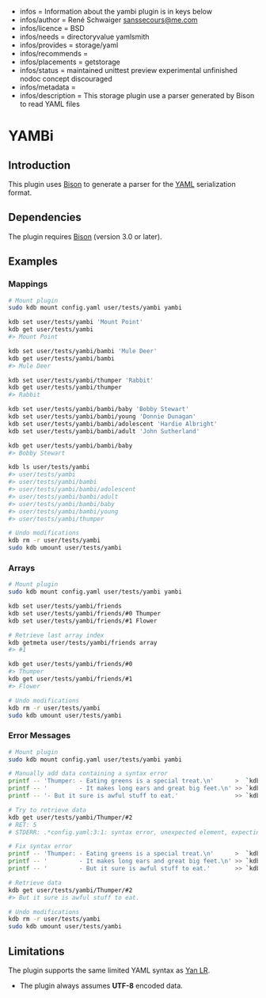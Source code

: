 - infos = Information about the yambi plugin is in keys below
- infos/author = René Schwaiger <sanssecours@me.com>
- infos/licence = BSD
- infos/needs = directoryvalue yamlsmith
- infos/provides = storage/yaml
- infos/recommends =
- infos/placements = getstorage
- infos/status = maintained unittest preview experimental unfinished nodoc concept discouraged
- infos/metadata =
- infos/description = This storage plugin use a parser generated by Bison to read YAML files

# YAMBi

## Introduction

This plugin uses [Bison](https://www.gnu.org/software/bison) to generate a parser for the [YAML](http://yaml.org) serialization format.

## Dependencies

The plugin requires [Bison](https://repology.org/metapackage/bison/versions) (version 3.0 or later).

## Examples

### Mappings

```sh
# Mount plugin
sudo kdb mount config.yaml user/tests/yambi yambi

kdb set user/tests/yambi 'Mount Point'
kdb get user/tests/yambi
#> Mount Point

kdb set user/tests/yambi/bambi 'Mule Deer'
kdb get user/tests/yambi/bambi
#> Mule Deer

kdb set user/tests/yambi/thumper 'Rabbit'
kdb get user/tests/yambi/thumper
#> Rabbit

kdb set user/tests/yambi/bambi/baby 'Bobby Stewart'
kdb set user/tests/yambi/bambi/young 'Donnie Dunagan'
kdb set user/tests/yambi/bambi/adolescent 'Hardie Albright'
kdb set user/tests/yambi/bambi/adult 'John Sutherland'

kdb get user/tests/yambi/bambi/baby
#> Bobby Stewart

kdb ls user/tests/yambi
#> user/tests/yambi
#> user/tests/yambi/bambi
#> user/tests/yambi/bambi/adolescent
#> user/tests/yambi/bambi/adult
#> user/tests/yambi/bambi/baby
#> user/tests/yambi/bambi/young
#> user/tests/yambi/thumper

# Undo modifications
kdb rm -r user/tests/yambi
sudo kdb umount user/tests/yambi
```

### Arrays

```sh
# Mount plugin
sudo kdb mount config.yaml user/tests/yambi yambi

kdb set user/tests/yambi/friends
kdb set user/tests/yambi/friends/#0 Thumper
kdb set user/tests/yambi/friends/#1 Flower

# Retrieve last array index
kdb getmeta user/tests/yambi/friends array
#> #1

kdb get user/tests/yambi/friends/#0
#> Thumper
kdb get user/tests/yambi/friends/#1
#> Flower

# Undo modifications
kdb rm -r user/tests/yambi
sudo kdb umount user/tests/yambi
```

### Error Messages

```sh
# Mount plugin
sudo kdb mount config.yaml user/tests/yambi yambi

# Manually add data containing a syntax error
printf -- 'Thumper: - Eating greens is a special treat.\n'      >  `kdb file user/tests/yambi`
printf -- '         - It makes long ears and great big feet.\n' >> `kdb file user/tests/yambi`
printf -- '- But it sure is awful stuff to eat.'                >> `kdb file user/tests/yambi`

# Try to retrieve data
kdb get user/tests/yambi/Thumper/#2
# RET: 5
# STDERR: .*config.yaml:3:1: syntax error, unexpected element, expecting end of map or key.*

# Fix syntax error
printf -- 'Thumper: - Eating greens is a special treat.\n'      >  `kdb file user/tests/yambi`
printf -- '         - It makes long ears and great big feet.\n' >> `kdb file user/tests/yambi`
printf -- '         - But it sure is awful stuff to eat.'       >> `kdb file user/tests/yambi`

# Retrieve data
kdb get user/tests/yambi/Thumper/#2
#> But it sure is awful stuff to eat.

# Undo modifications
kdb rm -r user/tests/yambi
sudo kdb umount user/tests/yambi
```

## Limitations

The plugin supports the same limited YAML syntax as [Yan LR](../yanlr/).

- The plugin always assumes **UTF-8** encoded data.

